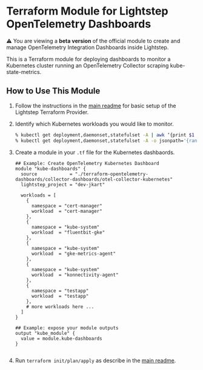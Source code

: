 # Terraform Module for Lightstep OpenTelemetry Dashboards

**:warning:** You are viewing a **beta version** of the official
module to create and manage OpenTelemetry Integration Dashboards inside Lightstep.

This is a Terraform module for deploying dashboards to monitor a Kubernetes cluster running an OpenTelemetry Collector scraping kube-state-metrics.


## How to Use This Module

1. Follow the instructions in the [main readme](https://github.com/lightstep/terraform-opentelemetry-dashboards) for basic setup of the Lightstep Terraform Provider.

1. Identify which Kubernetes workloads you would like to monitor.
    ```bash
    % kubectl get deployment,daemonset,statefulset -A | awk ‘{print $1 $2}’
    % kubectl get deployment,daemonset,statefulset -A -o jsonpath='{range .items[*]}namespace:{@.metadata.namespace} workload:{@.metadata.name}{"\n"}{end}'
    ```
1. Create a module in your `.tf` file for the Kubernetes dashbaords.
    ```
    ## Example: Create OpenTelemetry Kubernetes Dashboard
    module "kube-dashboards" {
      source            = "./terraform-opentelemetry-dashboards/collector-dashboards/otel-collector-kubernetes"
      lightstep_project = "dev-jkart"

      workloads = [
        {
          namespace = "cert-manager"
          workload  = "cert-manager"
        },
        {
          namespace = "kube-system"
          workload  = "fluentbit-gke"
        },
        {
          namespace = "kube-system"
          workload  = "gke-metrics-agent"
        },
        {
          namespace = "kube-system"
          workload  = "konnectivity-agent"
        },
        {
          namespace = "testapp"
          workload  = "testapp"
        },
        # more workloads here ...
      ]
    }

    ## Example: expose your module outputs
    output "kube_module" {
      value = module.kube-dashboards
    }


    ```
1. Run `terraform init/plan/apply` as describe in the [main readme](https://github.com/lightstep/terraform-opentelemetry-dashboards).
